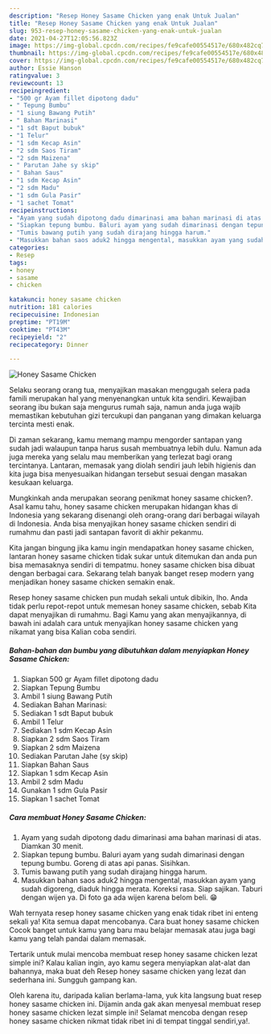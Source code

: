 ```yaml
---
description: "Resep Honey Sasame Chicken yang enak Untuk Jualan"
title: "Resep Honey Sasame Chicken yang enak Untuk Jualan"
slug: 953-resep-honey-sasame-chicken-yang-enak-untuk-jualan
date: 2021-04-27T12:05:56.823Z
image: https://img-global.cpcdn.com/recipes/fe9cafe00554517e/680x482cq70/honey-sasame-chicken-foto-resep-utama.jpg
thumbnail: https://img-global.cpcdn.com/recipes/fe9cafe00554517e/680x482cq70/honey-sasame-chicken-foto-resep-utama.jpg
cover: https://img-global.cpcdn.com/recipes/fe9cafe00554517e/680x482cq70/honey-sasame-chicken-foto-resep-utama.jpg
author: Essie Hanson
ratingvalue: 3
reviewcount: 13
recipeingredient:
- "500 gr Ayam fillet dipotong dadu"
- " Tepung Bumbu"
- "1 siung Bawang Putih"
- " Bahan Marinasi"
- "1 sdt Baput bubuk"
- "1 Telur"
- "1 sdm Kecap Asin"
- "2 sdm Saos Tiram"
- "2 sdm Maizena"
- " Parutan Jahe sy skip"
- " Bahan Saus"
- "1 sdm Kecap Asin"
- "2 sdm Madu"
- "1 sdm Gula Pasir"
- "1 sachet Tomat"
recipeinstructions:
- "Ayam yang sudah dipotong dadu dimarinasi ama bahan marinasi di atas. Diamkan 30 menit."
- "Siapkan tepung bumbu. Baluri ayam yang sudah dimarinasi dengan tepung bumbu. Goreng di atas api panas. Sisihkan."
- "Tumis bawang putih yang sudah dirajang hingga harum."
- "Masukkan bahan saos aduk2 hingga mengental, masukkan ayam yang sudah digoreng, diaduk hingga merata. Koreksi rasa. Siap sajikan. Taburi dengan wijen ya. Di foto ga ada wijen karena belom beli. 😁"
categories:
- Resep
tags:
- honey
- sasame
- chicken

katakunci: honey sasame chicken 
nutrition: 181 calories
recipecuisine: Indonesian
preptime: "PT19M"
cooktime: "PT43M"
recipeyield: "2"
recipecategory: Dinner

---
```



![Honey Sasame Chicken](https://img-global.cpcdn.com/recipes/fe9cafe00554517e/680x482cq70/honey-sasame-chicken-foto-resep-utama.jpg)

Selaku seorang orang tua, menyajikan masakan menggugah selera pada famili merupakan hal yang menyenangkan untuk kita sendiri. Kewajiban seorang ibu bukan saja mengurus rumah saja, namun anda juga wajib memastikan kebutuhan gizi tercukupi dan panganan yang dimakan keluarga tercinta mesti enak.

Di zaman  sekarang, kamu memang mampu mengorder santapan yang sudah jadi walaupun tanpa harus susah membuatnya lebih dulu. Namun ada juga mereka yang selalu mau memberikan yang terlezat bagi orang tercintanya. Lantaran, memasak yang diolah sendiri jauh lebih higienis dan kita juga bisa menyesuaikan hidangan tersebut sesuai dengan masakan kesukaan keluarga. 



Mungkinkah anda merupakan seorang penikmat honey sasame chicken?. Asal kamu tahu, honey sasame chicken merupakan hidangan khas di Indonesia yang sekarang disenangi oleh orang-orang dari berbagai wilayah di Indonesia. Anda bisa menyajikan honey sasame chicken sendiri di rumahmu dan pasti jadi santapan favorit di akhir pekanmu.

Kita jangan bingung jika kamu ingin mendapatkan honey sasame chicken, lantaran honey sasame chicken tidak sukar untuk ditemukan dan anda pun bisa memasaknya sendiri di tempatmu. honey sasame chicken bisa dibuat dengan berbagai cara. Sekarang telah banyak banget resep modern yang menjadikan honey sasame chicken semakin enak.

Resep honey sasame chicken pun mudah sekali untuk dibikin, lho. Anda tidak perlu repot-repot untuk memesan honey sasame chicken, sebab Kita dapat menyajikan di rumahmu. Bagi Kamu yang akan menyajikannya, di bawah ini adalah cara untuk menyajikan honey sasame chicken yang nikamat yang bisa Kalian coba sendiri.

<!--inarticleads1-->

##### Bahan-bahan dan bumbu yang dibutuhkan dalam menyiapkan Honey Sasame Chicken:

1. Siapkan 500 gr Ayam fillet dipotong dadu
1. Siapkan  Tepung Bumbu
1. Ambil 1 siung Bawang Putih
1. Sediakan  Bahan Marinasi:
1. Sediakan 1 sdt Baput bubuk
1. Ambil 1 Telur
1. Sediakan 1 sdm Kecap Asin
1. Siapkan 2 sdm Saos Tiram
1. Siapkan 2 sdm Maizena
1. Sediakan  Parutan Jahe (sy skip)
1. Siapkan  Bahan Saus
1. Siapkan 1 sdm Kecap Asin
1. Ambil 2 sdm Madu
1. Gunakan 1 sdm Gula Pasir
1. Siapkan 1 sachet Tomat




<!--inarticleads2-->

##### Cara membuat Honey Sasame Chicken:

1. Ayam yang sudah dipotong dadu dimarinasi ama bahan marinasi di atas. Diamkan 30 menit.
1. Siapkan tepung bumbu. Baluri ayam yang sudah dimarinasi dengan tepung bumbu. Goreng di atas api panas. Sisihkan.
1. Tumis bawang putih yang sudah dirajang hingga harum.
1. Masukkan bahan saos aduk2 hingga mengental, masukkan ayam yang sudah digoreng, diaduk hingga merata. Koreksi rasa. Siap sajikan. Taburi dengan wijen ya. Di foto ga ada wijen karena belom beli. 😁




Wah ternyata resep honey sasame chicken yang enak tidak ribet ini enteng sekali ya! Kita semua dapat mencobanya. Cara buat honey sasame chicken Cocok banget untuk kamu yang baru mau belajar memasak atau juga bagi kamu yang telah pandai dalam memasak.

Tertarik untuk mulai mencoba membuat resep honey sasame chicken lezat simple ini? Kalau kalian ingin, ayo kamu segera menyiapkan alat-alat dan bahannya, maka buat deh Resep honey sasame chicken yang lezat dan sederhana ini. Sungguh gampang kan. 

Oleh karena itu, daripada kalian berlama-lama, yuk kita langsung buat resep honey sasame chicken ini. Dijamin anda gak akan menyesal membuat resep honey sasame chicken lezat simple ini! Selamat mencoba dengan resep honey sasame chicken nikmat tidak ribet ini di tempat tinggal sendiri,ya!.

